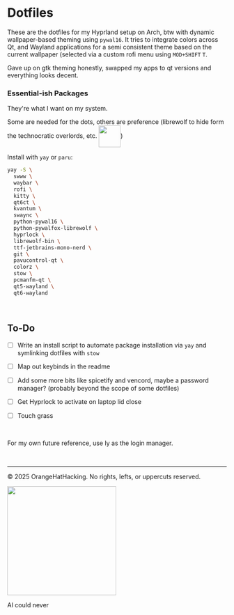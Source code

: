 # Dotfiles 

These are the dotfiles for my Hyprland setup on Arch, btw with dynamic wallpaper-based theming using `pywal16`. 
It tries to integrate colors across Qt, and Wayland applications for a semi consistent theme based on the current wallpaper (selected via a custom rofi menu using `MOD+SHIFT` `T`.

Gave up on gtk theming honestly, swapped my apps to qt versions and everything looks decent.


### Essential-ish Packages
They're what I want on my system.

Some are needed for the dots, others are preference (librewolf to hide form the technocratic overlords, etc. <img src="https://i.imgflip.com/1pzanj.jpg" width="50" style="vertical-align:middle;" />)

Install with `yay` or `paru`:
```bash
yay -S \
  swww \
  waybar \
  rofi \
  kitty \
  qt6ct \
  kvantum \
  swaync \
  python-pywal16 \
  python-pywalfox-librewolf \
  hyprlock \
  librewolf-bin \
  ttf-jetbrains-mono-nerd \
  git \
  pavucontrol-qt \
  colorz \
  stow \
  pcmanfm-qt \
  qt5-wayland \
  qt6-wayland
```

<br>

## To-Do
- [ ] Write an install script to automate package installation via `yay` and symlinking dotfiles with `stow`
    
- [ ] Map out keybinds in the readme
    
- [ ] Add some more bits like spicetify and vencord, maybe a password manager? (probably beyond the scope of some dotfiles)
    
- [ ] Get Hyprlock to activate on laptop lid close

- [ ] Touch grass

<br>

For my own future reference, use ly as the login manager.

<br>

---

© 2025 OrangeHatHacking. No rights, lefts, or uppercuts reserved. 

<img src="https://media1.tenor.com/m/bNzZ1qOeBG0AAAAC/gun-tears.gif)" width="250"/>

AI could never
